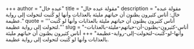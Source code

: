 +++
author = "عبده خال"
title = "مقولة عبده خال"
description = "مقولة عبده خال: أناس كثيرون يظنون أن حياتهم مليئة بالعذابات وأنها لو كُتبت لتحولت إلى رواية عظيمة."
quote = '''أناس كثيرون يظنون أن حياتهم مليئة بالعذابات وأنها لو كُتبت لتحولت إلى رواية عظيمة.''' 
slug = "أناس-كثيرون-يظنون-أن-حياتهم-مليئة-بالعذابات-وأنها-لو-كُتبت-لتحولت-إلى-رواية-عظيمة"
+++
أناس كثيرون يظنون أن حياتهم مليئة بالعذابات وأنها لو كُتبت لتحولت إلى رواية عظيمة.
